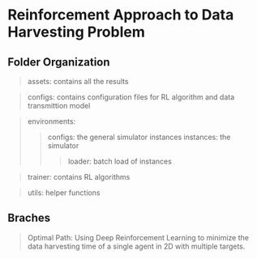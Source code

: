 # Reinforcement Approach to Data Harvesting Problem
## Folder Organization
> assets: contains all the results  

> configs: contains configuration files for RL algorithm and data transmittion model  

> environments:
>> configs: the general simulator instances
>> instances: the simulator
>>> loader: batch load of instances

> trainer: contains RL algorithms 

> utils: helper functions

## Braches
> Optimal Path: Using Deep Reinforcement Learning to minimize the data harvesting time of a single agent in 2D with multiple targets.

